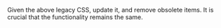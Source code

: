 Given the above legacy CSS, update it, and remove obsolete items. It is crucial that the functionality remains the same.